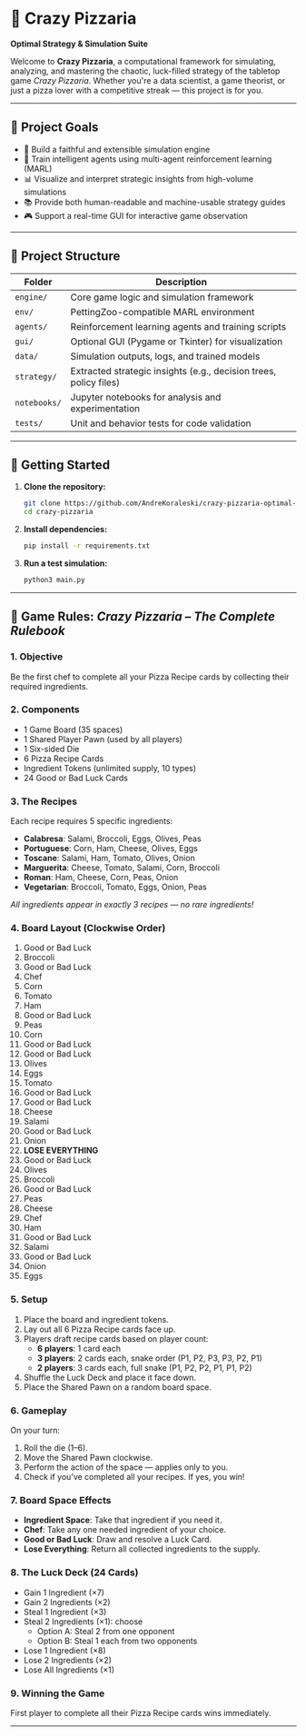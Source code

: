 # 🍕 Crazy Pizzaria  
**Optimal Strategy & Simulation Suite**

Welcome to **Crazy Pizzaria**, a computational framework for simulating, analyzing, and mastering the chaotic, luck-filled strategy of the tabletop game *Crazy Pizzaria*. Whether you're a data scientist, a game theorist, or just a pizza lover with a competitive streak — this project is for you.

---

## 🎯 Project Goals

- 🧠 Build a faithful and extensible simulation engine  
- 🤖 Train intelligent agents using multi-agent reinforcement learning (MARL)  
- 📊 Visualize and interpret strategic insights from high-volume simulations  
- 📚 Provide both human-readable and machine-usable strategy guides  
- 🎮 Support a real-time GUI for interactive game observation

---

## 📁 Project Structure

| Folder        | Description |
|---------------|-------------|
| `engine/`     | Core game logic and simulation framework |
| `env/`        | PettingZoo-compatible MARL environment |
| `agents/`     | Reinforcement learning agents and training scripts |
| `gui/`        | Optional GUI (Pygame or Tkinter) for visualization |
| `data/`       | Simulation outputs, logs, and trained models |
| `strategy/`   | Extracted strategic insights (e.g., decision trees, policy files) |
| `notebooks/`  | Jupyter notebooks for analysis and experimentation |
| `tests/`      | Unit and behavior tests for code validation |

---

## 🚀 Getting Started

1. **Clone the repository:**
    ```sh
    git clone https://github.com/AndreKoraleski/crazy-pizzaria-optimal-strategy.git
    cd crazy-pizzaria
    ```

2. **Install dependencies:**
    ```sh
    pip install -r requirements.txt
    ```

3. **Run a test simulation:**
    ```sh
    python3 main.py
    ```

---

## 📜 Game Rules: *Crazy Pizzaria – The Complete Rulebook*

### 1. Objective

Be the first chef to complete all your Pizza Recipe cards by collecting their required ingredients.

### 2. Components

- 1 Game Board (35 spaces)
- 1 Shared Player Pawn (used by all players)
- 1 Six-sided Die
- 6 Pizza Recipe Cards
- Ingredient Tokens (unlimited supply, 10 types)
- 24 Good or Bad Luck Cards

### 3. The Recipes

Each recipe requires 5 specific ingredients:

- **Calabresa**: Salami, Broccoli, Eggs, Olives, Peas  
- **Portuguese**: Corn, Ham, Cheese, Olives, Eggs  
- **Toscane**: Salami, Ham, Tomato, Olives, Onion  
- **Marguerita**: Cheese, Tomato, Salami, Corn, Broccoli  
- **Roman**: Ham, Cheese, Corn, Peas, Onion  
- **Vegetarian**: Broccoli, Tomato, Eggs, Onion, Peas  

_All ingredients appear in exactly 3 recipes — no rare ingredients!_

### 4. Board Layout (Clockwise Order)

1. Good or Bad Luck  
2. Broccoli  
3. Good or Bad Luck  
4. Chef  
5. Corn  
6. Tomato  
7. Ham  
8. Good or Bad Luck  
9. Peas  
10. Corn  
11. Good or Bad Luck  
12. Good or Bad Luck  
13. Olives  
14. Eggs  
15. Tomato  
16. Good or Bad Luck  
17. Good or Bad Luck  
18. Cheese  
19. Salami  
20. Good or Bad Luck  
21. Onion  
22. **LOSE EVERYTHING**  
23. Good or Bad Luck  
24. Olives  
25. Broccoli  
26. Good or Bad Luck  
27. Peas  
28. Cheese  
29. Chef  
30. Ham  
31. Good or Bad Luck  
32. Salami  
33. Good or Bad Luck  
34. Onion  
35. Eggs  

### 5. Setup

1. Place the board and ingredient tokens.
2. Lay out all 6 Pizza Recipe cards face up.
3. Players draft recipe cards based on player count:
    - **6 players**: 1 card each  
    - **3 players**: 2 cards each, snake order (P1, P2, P3, P3, P2, P1)  
    - **2 players**: 3 cards each, full snake (P1, P2, P2, P1, P1, P2)
4. Shuffle the Luck Deck and place it face down.
5. Place the Shared Pawn on a random board space.

### 6. Gameplay

On your turn:

1. Roll the die (1–6).  
2. Move the Shared Pawn clockwise.  
3. Perform the action of the space — applies only to you.  
4. Check if you’ve completed all your recipes. If yes, you win!

### 7. Board Space Effects

- **Ingredient Space**: Take that ingredient if you need it.  
- **Chef**: Take any one needed ingredient of your choice.  
- **Good or Bad Luck**: Draw and resolve a Luck Card.  
- **Lose Everything**: Return all collected ingredients to the supply.

### 8. The Luck Deck (24 Cards)

- Gain 1 Ingredient (×7)  
- Gain 2 Ingredients (×2)  
- Steal 1 Ingredient (×3)  
- Steal 2 Ingredients (×1): choose  
    - Option A: Steal 2 from one opponent  
    - Option B: Steal 1 each from two opponents  
- Lose 1 Ingredient (×8)  
- Lose 2 Ingredients (×2)  
- Lose All Ingredients (×1)

### 9. Winning the Game

First player to complete all their Pizza Recipe cards wins immediately.

---